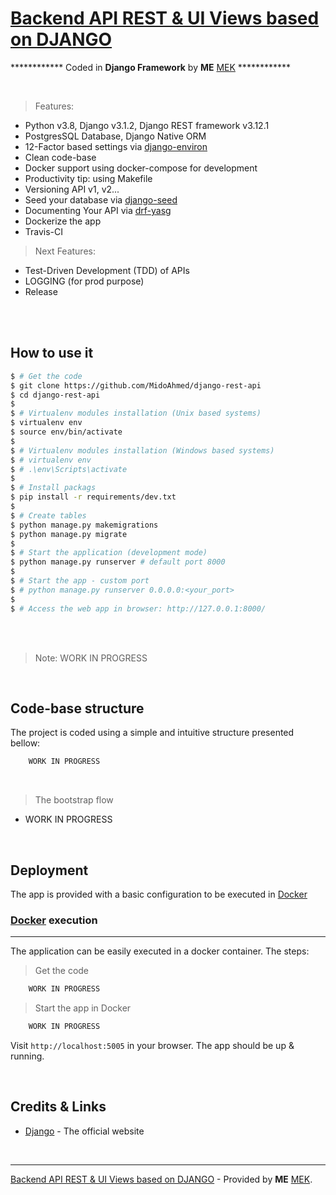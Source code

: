 # [Backend API REST & UI Views based on DJANGO](https://github.com/MidoAhmed/django-rest-api)

************ Coded in **Django Framework** by **ME** [MEK](https://github.com/MidoAhmed) ************

<br />

> Features:

- Python v3.8, Django v3.1.2, Django REST framework v3.12.1
- PostgresSQL Database, Django Native ORM
- 12-Factor based settings via [django-environ](https://github.com/joke2k/django-environ)
- Clean code-base
- Docker support using docker-compose for development
- Productivity tip: using Makefile
- Versioning API v1, v2...
- Seed your database via [django-seed](https://github.com/Brobin/django-seed)
- Documenting Your API via [drf-yasg](https://github.com/axnsan12/drf-yasg)
- Dockerize the app
- Travis-CI

> Next Features:
- Test-Driven Development (TDD) of APIs
- LOGGING (for prod purpose)
- Release

<br />
<br />


## How to use it

```bash
$ # Get the code
$ git clone https://github.com/MidoAhmed/django-rest-api
$ cd django-rest-api
$
$ # Virtualenv modules installation (Unix based systems)
$ virtualenv env
$ source env/bin/activate
$
$ # Virtualenv modules installation (Windows based systems)
$ # virtualenv env
$ # .\env\Scripts\activate
$
$ # Install packags
$ pip install -r requirements/dev.txt
$
$ # Create tables
$ python manage.py makemigrations
$ python manage.py migrate
$
$ # Start the application (development mode)
$ python manage.py runserver # default port 8000
$
$ # Start the app - custom port
$ # python manage.py runserver 0.0.0.0:<your_port>
$
$ # Access the web app in browser: http://127.0.0.1:8000/
```

<br />
<br />

> Note: WORK IN PROGRESS

<br />

## Code-base structure

The project is coded using a simple and intuitive structure presented bellow:

```bash
    WORK IN PROGRESS
```

<br />

> The bootstrap flow

- WORK IN PROGRESS

<br />

## Deployment

The app is provided with a basic configuration to be executed in [Docker](https://www.docker.com/)

### [Docker](https://www.docker.com/) execution
---

The application can be easily executed in a docker container. The steps:

> Get the code

```bash
    WORK IN PROGRESS
```

> Start the app in Docker

```bash
    WORK IN PROGRESS
```

Visit `http://localhost:5005` in your browser. The app should be up & running.

<br />

## Credits & Links

- [Django](https://www.djangoproject.com/) - The official website

<br />

---
[Backend API REST & UI Views based on DJANGO](#) - Provided by **ME** [MEK](https://github.com/MidoAhmed).